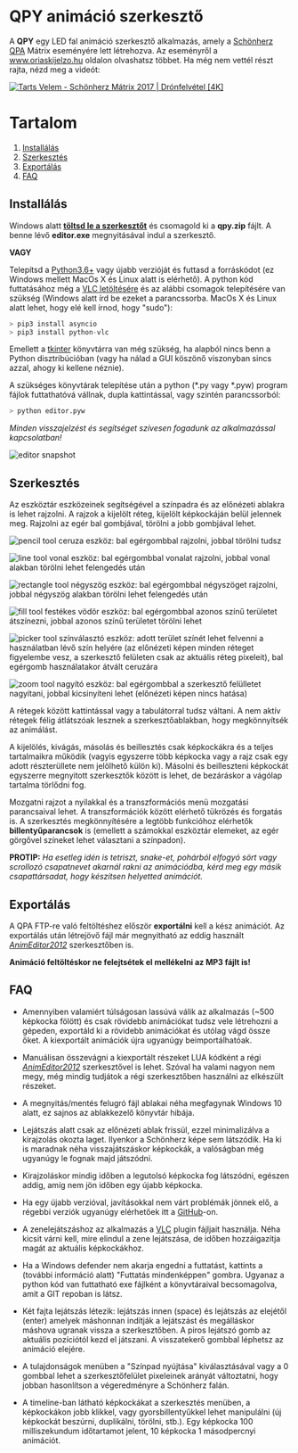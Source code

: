 # QPY animáció szerkesztő
A **QPY** egy LED fal animáció szerkesztő alkalmazás, amely a [Schönherz QPA](https://hu.wikipedia.org/wiki/Sch%C3%B6nherz_Qpa) Mátrix eseményére lett létrehozva. Az eseményről a www.oriaskijelzo.hu oldalon olvashatsz többet. Ha még nem vettél részt rajta, nézd meg a videót:

[![Tarts Velem - Schönherz Mátrix 2017 | Drónfelvétel [4K]](http://img.youtube.com/vi/1sqLbh-WmbM/maxresdefault.jpg)](https://www.youtube.com/watch?v=1sqLbh-WmbM "Tarts Velem - Schönherz Mátrix 2017 | Drónfelvétel [4K]")

# Tartalom

1. [Installálás](#installálás)
2. [Szerkesztés](#szerkesztés)
3. [Exportálás](#exportálás)
4. [FAQ](#faq)
	
## Installálás

Windows alatt **[töltsd le a szerkesztőt](https://github.com/sedthh/schonherz-matrix/raw/master/qpy.zip)** és csomagold ki a **qpy.zip** fájlt. A benne lévő **editor.exe** megnyitásával indul a szerkesztő.

**VAGY** 

Telepítsd a [Python3.6+](https://www.python.org/downloads/) vagy újabb verzióját és futtasd a forráskódot (ez Windows mellett MacOs X és Linux alatt is elérhető). A python kód futtatásához még a [VLC letöltésére](https://www.videolan.org/vlc/index.html) és az alábbi csomagok telepítésére van szükség (Windows alatt írd be ezeket a parancssorba. MacOs X és Linux alatt lehet, hogy elé kell írnod, hogy "sudo"):

```python
> pip3 install asyncio
> pip3 install python-vlc
```

Emellett a [tkinter](https://tkdocs.com/tutorial/install.html) könyvtárra van még szükség, ha alapból nincs benn a Python disztribúcióban (vagy ha nálad a GUI köszönő viszonyban sincs azzal, ahogy ki kellene néznie). 

A szükséges könyvtárak telepítése után a python (\*.py vagy \*.pyw) program fájlok futtathatóvá vállnak, dupla kattintással, vagy szintén parancssorból:

```python
> python editor.pyw
```

*Minden visszajelzést és segítséget szívesen fogadunk az alkalmazással kapcsolatban!*

![editor snapshot](images/editor015.png)

## Szerkesztés
Az eszköztár eszközeinek segítségével a színpadra és az előnézeti ablakra is lehet rajzolni. A rajzok a kijelölt réteg, kijelölt képkockáján belül jelennek meg. Rajzolni az egér bal gombjával, törölni a jobb gombjával lehet. 

![pencil tool](images/pencil.gif) ceruza eszköz: bal egérgombbal rajzolni, jobbal törölni tudsz

![line tool](images/line.gif) vonal eszköz: bal egérgombbal vonalat rajzolni, jobbal vonal alakban törölni lehet felengedés után

![rectangle tool](images/rectangle.gif) négyszög eszköz: bal egérgombbal négyszöget rajzolni, jobbal négyszög alakban törölni lehet felengedés után

![fill tool](images/fill.gif) festékes vödör eszköz: bal egérgombbal azonos színű területet átszínezni, jobbal azonos színű területet törölni lehet

![picker tool](images/picker.gif) színválasztó eszköz: adott terület színét lehet felvenni a használatban lévő szín helyére (az előnézeti képen minden réteget figyelembe vesz, a szerkesztő felületen csak az aktuális réteg pixeleit), bal egérgomb használatakor átvált ceruzára

![zoom tool](images/zoom.gif) nagyító eszköz: bal egérgombbal a szerkesztő felülletet nagyítani, jobbal kicsinyíteni lehet (előnézeti képen nincs hatása)

A rétegek között kattintással vagy a tabulátorral tudsz váltani. A nem aktív rétegek félig átlátszóak lesznek a szerkesztőablakban, hogy megkönnyítsék az animálást. 

A kijelölés, kivágás, másolás és beillesztés csak képkockákra és a teljes tartalmaikra működik (vagyis egyszerre több képkocka vagy a rajz csak egy adott részterüllete nem jelölhető külön ki). Másolni és beilleszteni képkockát egyszerre megnyitott szerkesztők között is lehet, de bezáráskor a vágólap tartalma törlődni fog. 

Mozgatni rajzot a nyilakkal és a transzformációs menü mozgatási parancsaival lehet. A transzformációk között elérhető tükrözés és forgatás is. A szerkesztés megkönnyítésére a legtöbb funkcióhoz elérhetők **billentyűparancsok** is (emellett a számokkal eszköztár elemeket, az egér görgővel színeket lehet választani a színpadon). 

**PROTIP:** *Ha esetleg idén is tetriszt, snake-et, pohárból elfogyó sört vagy scrollozó csapatnevet akarnál rakni az animációdba, kérd meg egy másik csapattársadat, hogy készítsen helyetted animációt.*

## Exportálás
A QPA FTP-re való feltöltéshez először **exportálni** kell a kész animációt. Az exportálás után létrejövő fájl már megnyitható az eddig használt *[AnimEditor2012](https://oriaskijelzo.sch.bme.hu/wp-content/uploads/2018/06/animeditor_2012_win32.zip)* szerkesztőben is. 

**Animáció feltöltéskor ne felejtsétek el mellékelni az MP3 fájlt is!**

## FAQ

- Amennyiben valamiért túlságosan lassúvá válik az alkalmazás (~500 képkocka fölött) és csak rövidebb animációkat tudsz vele létrehozni a gépeden, exportáld ki a rövidebb animációkat és utólag vágd össze őket. A kiexportált animációk újra ugyanúgy beimportálhatóak. 

- Manuálisan összevágni a kiexportált részeket LUA kódként a régi *[AnimEditor2012](https://oriaskijelzo.sch.bme.hu/wp-content/uploads/2018/06/animeditor_2012_win32.zip)* szerkesztővel is lehet. Szóval ha valami nagyon nem megy, még mindig tudjátok a régi szerkesztőben használni az elkészült részeket.

- A megnyitás/mentés felugró fájl ablakai néha megfagynak Windows 10 alatt, ez sajnos az ablakkezelő könyvtár hibája.

- Lejátszás alatt csak az előnézeti ablak frissül, ezzel minimalizálva a kirajzolás okozta laget. Ilyenkor a Schönherz képe sem látszódik. Ha ki is maradnak néha visszajátszáskor képkockák, a valóságban még ugyanúgy le fognak majd játszódni.

- Kirajzoláskor mindig időben a legutolsó képkocka fog látszódni, egészen addig, amíg nem jön időben egy újabb képkocka.

- Ha egy újabb verzióval, javításokkal nem várt problémák jönnek elő, a régebbi verziók ugyanúgy elérhetőek itt a [GitHub](https://github.com/sedthh/schonherz-matrix/releases)-on. 

- A zenelejátszáshoz az alkalmazás a [VLC](https://www.videolan.org/vlc/index.html) plugin fájljait használja. Néha kicsit várni kell, mire elindul a zene lejátszása, de időben hozzáigazítja magát az aktuális képkockákhoz.

- Ha a Windows defender nem akarja engedni a futtatást, kattints a (további információ alatt) "Futtatás mindenképpen" gombra. Ugyanaz a python kód van futtatható exe fájlként a könyvtáraival becsomagolva, amit a GIT repoban is látsz. 

- Két fajta lejátszás létezik: lejátszás innen (space) és lejátszás az elejétől (enter) amelyek máshonnan indítják a lejátszást és megálláskor máshova ugranak vissza a szerkesztőben. A piros lejátszó gomb az aktuális pozíciótól kezd el játszani. A visszatekerő gombbal léphetsz az animáció elejére.

- A tulajdonságok menüben a "Színpad nyújtása" kiválasztásával vagy a 0 gombbal lehet a szerkesztőfelület pixeleinek arányát változtatni, hogy jobban hasonlítson a végeredményre a Schönherz falán. 

- A timeline-ban látható képkockákat a szerkesztés menüben, a képkockákon jobb klikkel, vagy gyorsbillentyűkkel lehet manipulálni (új képkockát beszúrni, duplikálni, törölni, stb.). Egy képkocka 100 milliszekundum időtartamot jelent, 10 képkocka 1 másodpercnyi animációt. 